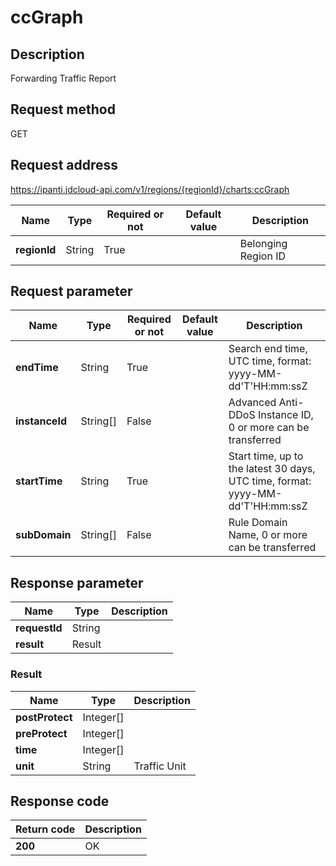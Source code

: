 # ccGraph


## Description
Forwarding Traffic Report

## Request method
GET

## Request address
https://ipanti.jdcloud-api.com/v1/regions/{regionId}/charts:ccGraph

|Name|Type|Required or not|Default value|Description|
|---|---|---|---|---|
|**regionId**|String|True| |Belonging Region ID|

## Request parameter
|Name|Type|Required or not|Default value|Description|
|---|---|---|---|---|
|**endTime**|String|True| |Search end time, UTC time, format: yyyy-MM-dd'T'HH:mm:ssZ|
|**instanceId**|String[]|False| |Advanced Anti-DDoS Instance ID, 0 or more can be transferred|
|**startTime**|String|True| |Start time, up to the latest 30 days, UTC time, format: yyyy-MM-dd'T'HH:mm:ssZ|
|**subDomain**|String[]|False| |Rule Domain Name, 0 or more can be transferred|


## Response parameter
|Name|Type|Description|
|---|---|---|
|**requestId**|String| |
|**result**|Result| |


### Result
|Name|Type|Description|
|---|---|---|
|**postProtect**|Integer[]| |
|**preProtect**|Integer[]| |
|**time**|Integer[]| |
|**unit**|String|Traffic Unit|

## Response code
|Return code|Description|
|---|---|
|**200**|OK|
